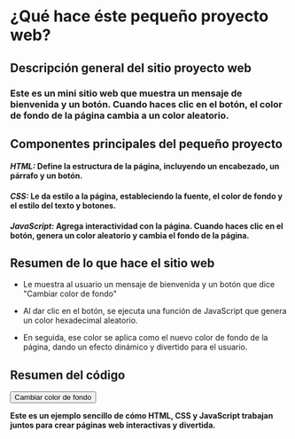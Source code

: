 # **¿Qué hace éste pequeño proyecto web?**

## **Descripción general del sitio proyecto web**

### Este es un mini sitio web que muestra un mensaje de bienvenida y un botón. Cuando haces clic en el botón, el color de fondo de la página cambia a un color aleatorio.

## Componentes principales del pequeño proyecto

#### **_*HTML*:_** Define la estructura de la página, incluyendo un encabezado, un párrafo y un botón.

#### **_*CSS:*_** Le da estilo a la página, estableciendo la fuente, el color de fondo y el estilo del texto y botones.

#### **_*JavaScript:*_** Agrega interactividad con la página. Cuando haces clic en el botón, genera un color aleatorio y cambia el fondo de la página.

## Resumen de lo que hace el sitio web

- Le muestra al usuario un mensaje de bienvenida y un botón que dice "Cambiar color de fondo"
- Al dar clic en el botón, se ejecuta una función de JavaScript que genera un color hexadecimal aleatorio.

- En seguida, ese color se aplica como el nuevo color de fondo de la página, dando un efecto dinámico y divertido para el usuario.

## Resumen del código

<button id="colorButton">Cambiar color de fondo</button>

<script>
document.getElementById('colorButton').addEventListener('click', function() {
    document.body.style.backgroundColor = getRandomColor();
});

function getRandomColor() {
    const letters = '0123456789ABCDEF';
    let color = '#';
    for (let i = 0; i < 6; i++) {
        color += letters[Math.floor(Math.random() * 16)];
    }
    return color;
}
</script>

**Este es un ejemplo sencillo de cómo HTML, CSS y JavaScript trabajan juntos para crear páginas web interactivas y divertida.**

